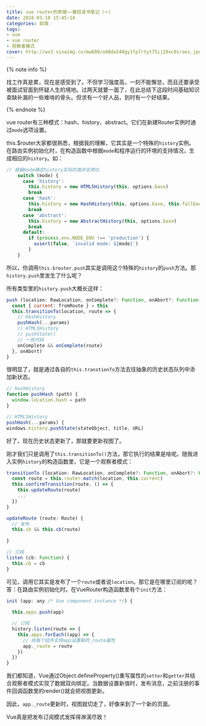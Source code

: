 ```yaml
---
title: vue router的原理——春招读书笔记（一）
date: 2018-03-10 15:45:14
categories: 前端
tags:
- vue
- vue router
- 观察者模式
cover: http://wx3.sinaimg.cn/mw690/a98da548gy1fp7rtyt75ij20xc0iraei.jpg
---
```


{% note info %}

找工作真是累，现在是感受到了。不但学习强度高，一刻不能懈怠，而且还要承受被面试官面到怀疑人生的境地。过两天就要一面了，在此总结下这段时间基础知识查缺补漏的一些难啃的骨头。但求有一个好人品，到时有一个好结果。

{% endnote %}

vue router有三种模式：hash、history、abstract。它们在新建Router实例时通过`mode`选项设置。

this.$router大家都很熟悉，根据我的理解，它其实是一个特殊的`history`实例。在路由实例初始化时，在构造函数中根据`mode`和程序运行的环境的支持情况，生成相应的`history`。如：

```js
// 根据mode确定history实际的类并实例化
    switch (mode) {
      case 'history':
        this.history = new HTML5History(this, options.base)
        break
      case 'hash':
        this.history = new HashHistory(this, options.base, this.fallback)
        break
      case 'abstract':
        this.history = new AbstractHistory(this, options.base)
        break
      default:
        if (process.env.NODE_ENV !== 'production') {
          assert(false, `invalid mode: ${mode}`)
        }
    }
```

所以，你调用`this.$router.push`其实是调用这个特殊的`history`的`push`方法。那`history.push`里发生了什么呢？

所有类型里的`history.push`大概长这样：
```js
push (location: RawLocation, onComplete?: Function, onAbort?: Function) {
  const { current: fromRoute } = this
  this.transitionTo(location, route => {
    // HashHistory
    pushHash(...params)
    // HTML5History
    // pushState()
    // 一些代码
    onComplete && onComplete(route)
  }, onAbort)
}
```

很明显了，就是通过各自的`this.transtionTo`方法去往抽象的历史状态队列中添加新状态。

```js
// HashHistory
function pushHash (path) {
  window.location.hash = path
}

// HTML5History
pushHash(...params) {
windows.history.pushState(stateObject, title, URL)
```

好了，现在历史状态更新了，那就要更新视图了。

刚才我们只是调用了`this.transitionTo()`方法，那它执行的结果是啥呢。随我进入实例`history`的构造函数里，它是一个观察者模式：

```js
transitionTo (location: RawLocation, onComplete?: Function, onAbort?: Function) {
  const route = this.router.match(location, this.current)
  this.confirmTransition(route, () => {
    this.updateRoute(route)
    ...
  })
}

updateRoute (route: Route) {
  // 发布
  this.cb && this.cb(route)
  
}

// 订阅
listen (cb: Function) {
  this.cb = cb
}
```

可见，调用它其实是发布了一个`route`或者说`location`。那它是在哪里订阅的呢？答：在路由实例初始化时。在VueRouter构造函数里有个`init`方法：

```js
init (app: any /* Vue component instance */) {
    
  this.apps.push(app)

  // 订阅
  history.listen(route => {
    this.apps.forEach((app) => {
      // 给每个组件实例app设置新的_route属性
      app._route = route
    })
  })
}
```

我们都知道，Vue通过Object.defineProperty()重写属性的`setter`和`getter`并结合观察者模式实现了数据双向绑定。当数据设置新值时，发布消息，之前注册的事件回调函数里的render()就会把视图更新。

因此，`app._route`更新时，视图就切走了，好像来到了一个新的页面。

Vue真是把发布订阅模式发挥得淋漓尽致！